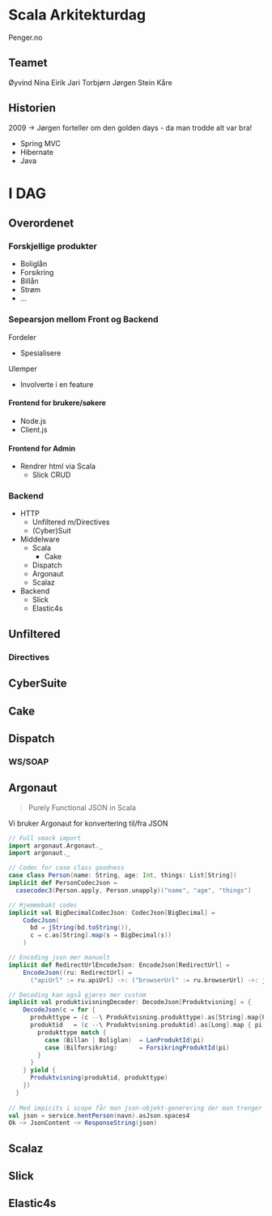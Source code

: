 Scala Arkitekturdag
====================

Penger.no

Teamet
------
Øyvind
Nina
Eirik
Jari
Torbjørn
Jørgen
Stein Kåre

Historien
---------

2009 -> Jørgen forteller om den golden days - da man trodde alt var bra!

- Spring MVC
- Hibernate
- Java

I DAG
=====

Overordenet
-----------

### Forskjellige produkter

- Boliglån
- Forsikring
- Billån
- Strøm
- ...

### Sepearsjon mellom Front og Backend

Fordeler

- Spesialisere 

Ulemper
- Involverte i en feature

#### Frontend for brukere/søkere

- Node.js
- Client.js

#### Frontend for Admin

- Rendrer html via Scala
  - Slick CRUD

### Backend

- HTTP 
  - Unfiltered m/Directives
  - (Cyber)Suit
- Middelware
  - Scala
    - Cake
  - Dispatch
  - Argonaut
  - Scalaz
- Backend
  - Slick
  - Elastic4s

## Unfiltered


### Directives

## CyberSuite

## Cake

## Dispatch

### WS/SOAP

## Argonaut
> Purely Functional JSON in Scala

Vi bruker Argonaut for konvertering til/fra JSON

```scala
// Full smack import
import argonaut.Argonaut._
import argonaut._

// Codec for case class goodness
case class Person(name: String, age: Int, things: List[String])
implicit def PersonCodecJson =
  casecodec3(Person.apply, Person.unapply)("name", "age", "things")

// Hjemmebakt codec
implicit val BigDecimalCodecJson: CodecJson[BigDecimal] =
    CodecJson(
      bd ⇒ jString(bd.toString()),
      c ⇒ c.as[String].map(s ⇒ BigDecimal(s))
    )

// Encoding json mer manuelt
implicit def RedirectUrlEncodeJson: EncodeJson[RedirectUrl] =
    EncodeJson((ru: RedirectUrl) ⇒
      ("apiUrl" := ru.apiUrl) ->: ("browserUrl" := ru.browserUrl) ->: jEmptyObject)

// Decoding kan også gjøres mer custom
implicit val produktivisningDecoder: DecodeJson[Produktvisning] = {
    DecodeJson(c ⇒ for {
      produkttype ← (c --\ Produktvisning.produkttype).as[String].map{ProduktType(_)}
      produktid   ← (c --\ Produktvisning.produktid).as[Long].map { pi ⇒
        produkttype match {
          case (Billan | Boliglan)  ⇒ LanProduktId(pi)
          case (Bilforsikring)      ⇒ ForsikringProduktId(pi)
        }
      }
    } yield {
      Produktvisning(produktid, produkttype)
    })
  }
 
// Med impicits i scope får man json-objekt-generering der man trenger det 
val json = service.hentPerson(navn).asJson.spaces4
Ok ~> JsonContent ~> ResponseString(json)
```

## Scalaz

## Slick

## Elastic4s



